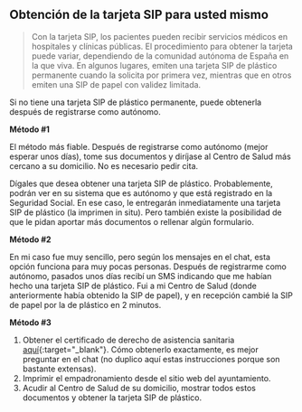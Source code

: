 ## Obtención de la tarjeta SIP para usted mismo

> Con la tarjeta SIP, los pacientes pueden recibir servicios médicos en hospitales y clínicas públicas. El procedimiento para obtener la tarjeta puede variar, dependiendo de la comunidad autónoma de España en la que viva. En algunos lugares, emiten una tarjeta SIP de plástico permanente cuando la solicita por primera vez, mientras que en otros emiten una SIP de papel con validez limitada.

Si no tiene una tarjeta SIP de plástico permanente, puede obtenerla después de registrarse como autónomo.

**Método #1**

El método más fiable. Después de registrarse como autónomo (mejor esperar unos días), tome sus documentos y diríjase al Centro de Salud más cercano a su domicilio. No es necesario pedir cita.

Dígales que desea obtener una tarjeta SIP de plástico. Probablemente, podrán ver en su sistema que es autónomo y que está registrado en la Seguridad Social. En ese caso, le entregarán inmediatamente una tarjeta SIP de plástico (la imprimen in situ). Pero también existe la posibilidad de que le pidan aportar más documentos o rellenar algún formulario.

**Método #2**

En mi caso fue muy sencillo, pero según los mensajes en el chat, esta opción funciona para muy pocas personas. Después de registrarme como autónomo, pasados unos días recibí un SMS indicando que me habían hecho una tarjeta SIP de plástico. Fui a mi Centro de Salud (donde anteriormente había obtenido la SIP de papel), y en recepción cambié la SIP de papel por la de plástico en 2 minutos.

**Método #3**

1. Obtener el certificado de derecho de asistencia sanitaria [aquí](https://pssc.seg-social.es/pssc-app-estructurados/asistencia){:target="_blank"}. Cómo obtenerlo exactamente, es mejor preguntar en el chat (no duplico aquí estas instrucciones porque son bastante extensas).
2. Imprimir el empadronamiento desde el sitio web del ayuntamiento.
3. Acudir al Centro de Salud de su domicilio, mostrar todos estos documentos y obtener la tarjeta SIP de plástico. 

